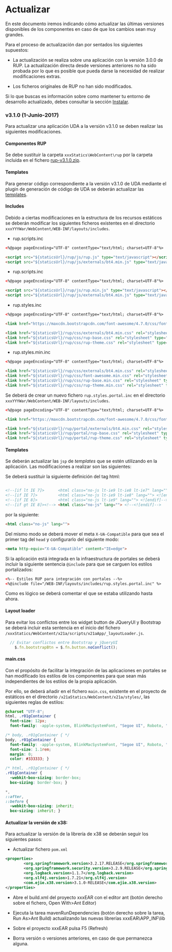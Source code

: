 # Actualizar

En este documento iremos indicando cómo actualizar las últimas versiones disponibles de los componentes en caso de que los cambios sean muy grandes.

Para el proceso de actualización dan por sentados los siguientes supuestos:

* La actualización se realiza sobre una aplicación con la versión 3.0.0 de RUP. La actualización directa desde versiones anteriores no ha sido probada por lo que es posible que pueda darse la necesidad de realizar modificaciones extras.

* Los ficheros originales de RUP no han sido modificados.

Si lo que buscas es información sobre como mantener tu entorno de desarrollo actualizado, debes consultar la sección [Instalar](https://github.com/UDA-EJIE/uda-ejie.github.io/wiki/Instalar).

### v3.1.0 (1-Junio-2017)

Para actualizar una aplicación UDA a la versión v3.1.0 se deben realizar las siguientes modificaciones.

#### Componentes RUP

Se debe sustituir la carpeta ```xxxStatics\WebContent\rup``` por la carpeta incluida en el fichero [rup-v3.1.0.zip](https://github.com/UDA-EJIE/udaRUP/releases/download/v3.1.0/rup-v3.1.0.zip).

#### Templates

Para generar código correspondiente a la versión v3.1.0 de UDA mediante el plugin de generación de código de UDA se deberán actualizar las [templates](https://github.com/UDA-EJIE/udaTemplates/releases/download/v3.1.0/templates-v3.1.0.zip).

#### Includes

Debido a ciertas modificaciones en la estructura de los recursos estáticos se deberán modificar los siguientes ficheros existentes en el directorio ```xxxYYYWar/WebContent/WEB-INF/layouts/includes```.

* rup.scripts.inc

```html
<%@page pageEncoding="UTF-8" contentType="text/html; charset=UTF-8"%>

<script src="${staticsUrl}/rup/js/rup.js" type="text/javascript"></script>
<script src="${staticsUrl}/rup/js/externals/bt4.min.js" type="text/javascript"></script>
```

* rup.scripts.inc

```html
<%@page pageEncoding="UTF-8" contentType="text/html; charset=UTF-8"%>

<script src="${staticsUrl}/rup/js/rup.min.js" type="text/javascript"></script>
<script src="${staticsUrl}/rup/js/externals/bt4.min.js" type="text/javascript"></script>
```

* rup.styles.inc

```html
<%@page pageEncoding="UTF-8" contentType="text/html; charset=UTF-8"%>

<link href="https://maxcdn.bootstrapcdn.com/font-awesome/4.7.0/css/font-awesome.min.css" rel="stylesheet" integrity="sha384-wvfXpqpZZVQGK6TAh5PVlGOfQNHSoD2xbE+QkPxCAFlNEevoEH3Sl0sibVcOQVnN" crossorigin="anonymous">

<link href="${staticsUrl}/rup/css/externals/bt4.min.css" rel="stylesheet" type="text/css" />
<link href="${staticsUrl}/rup/css/rup-base.css" rel="stylesheet" type="text/css" />
<link href="${staticsUrl}/rup/css/rup-theme.css" rel="stylesheet" type="text/css" />
```
* rup.styles.min.inc

```html
<%@page pageEncoding="UTF-8" contentType="text/html; charset=UTF-8"%>

<link href="${staticsUrl}/rup/css/externals/bt4.min.css" rel="stylesheet" type="text/css" />
<link href="${staticsUrl}/rup/css/font-awesome.min.css" rel="stylesheet" type="text/css" />
<link href="${staticsUrl}/rup/css/rup-base.min.css" rel="stylesheet" type="text/css" />
<link href="${staticsUrl}/rup/css/rup-theme.min.css" rel="stylesheet" type="text/css" />
```


Se deberá de crear un nuevo fichero ```rup.styles.portal.inc``` en el directorio ```xxxYYYWar/WebContent/WEB-INF/layouts/includes```.

```html
<%@page pageEncoding="UTF-8" contentType="text/html; charset=UTF-8"%>

<link href="https://maxcdn.bootstrapcdn.com/font-awesome/4.7.0/css/font-awesome.min.css" rel="stylesheet" integrity="sha384-wvfXpqpZZVQGK6TAh5PVlGOfQNHSoD2xbE+QkPxCAFlNEevoEH3Sl0sibVcOQVnN" crossorigin="anonymous">

<link href="${staticsUrl}/rup/portal/externals/bt4.min.css" rel="stylesheet" type="text/css" />
<link href="${staticsUrl}/rup/portal/rup-base.css" rel="stylesheet" type="text/css" />
<link href="${staticsUrl}/rup/portal/rup-theme.css" rel="stylesheet" type="text/css" />
```

#### Templates

Se deberán actualizar las ```jsp``` de _templates_ que se estén utilizando en la aplicación. Las modificaciones a realizar son las siguientes:

Se deberá sustituir la siguiente definición del tag html:

```html

<!--[if lt IE 7]>      <html class="no-js lt-ie9 lt-ie8 lt-ie7" lang=""> <![endif]-->
<!--[if IE 7]>         <html class="no-js lt-ie9 lt-ie8" lang=""> <![endif]-->
<!--[if IE 8]>         <html class="no-js lt-ie9" lang=""> <![endif]-->
<!--[if gt IE 8]><!--> <html class="no-js" lang=""> <!--<![endif]-->
```

por la siguiente:

```html
<html class="no-js" lang="">
```

Del mismo modo se deberá mover el meta ```X-UA-Compatible``` para que sea el primer tag del ```head``` y configurarlo del siguiente modo:

```html
<meta http-equiv="X-UA-Compatible" content="IE=edge">
```

Si la aplicación está integrada en la infraestructura de portales se deberá incluir la siguiente sentencia ```@include``` para que se carguen los estilos portalizados:

```html
<%-- Estilos RUP para integración con portales --%>
<%@include file="/WEB-INF/layouts/includes/rup.styles.portal.inc" %>
```

Como es lógico se deberá comentar el que se estaba utilizando hasta ahora.


#### Layout loader

Para evitar los conflictos entre los widget button de JQueryUI y Bootstrap se deberá incluir esta sentencia en el inicio del fichero ```/xxxStatics/WebContent/x21a/scripts/x21aApp/_layoutLoader.js```.

```js
  // Evitar conflictos entre Bootstrap y jQueryUI
	$.fn.bootstrapBtn = $.fn.button.noConflict();
```

#### main.css

Con el propósito de facilitar la integración de las aplicaciones en portales se han modificado los estilos de los componentes para que sean más independientes de los estilos de la propia aplicación.

Por ello, se deberá añadir en el fichero ```main.css```, existente en el proyecto de estáticos en el directorio ```/x21aStatics/WebContent/x21a/styles/```, las siguientes reglas de estilos:

```css
@charset "UTF-8";
html, .r01gContainer {
  font-size: 12px;
  font-family: -apple-system, BlinkMacSystemFont, "Segoe UI", Roboto, "Helvetica Neue", "Open Sans", sans-serif; }

/* body, .r01gContainer { */
body, .r01gContainer {
  font-family: -apple-system, BlinkMacSystemFont, "Segoe UI", Roboto, "Helvetica Neue", "Open Sans", sans-serif;
  font-size: 1.1rem;
  margin: 0;
  color: #333333; }

/* html, .r01gContainer { */
.r01gContainer {
  -webkit-box-sizing: border-box;
  box-sizing: border-box; }

*,
::after,
::before {
  -webkit-box-sizing: inherit;
  box-sizing: inherit; }
```

#### Actualizar la versión de x38:

Para actualizar la versión de la librería de x38 se deberán seguir los siguientes pasos:

* Actualizar fichero ```pom.xml```

```xml
<properties>
		<org.springframework.version>3.2.17.RELEASE</org.springframework.version>
		<org.springframework.security.version>3.2.9.RELEASE</org.springframework.security.version>
		<org.logback.version>1.1.7</org.logback.version>
		<org.slf4j.version>1.7.21</org.slf4j.version>
		<com.ejie.x38.version>3.1.0-RELEASE</com.ejie.x38.version>
</properties>
```

* Abre el build.xml del proyecto xxxEAR con el editor ant (botón derecho sobre el fichero, Open With>Ant Editor)

* Ejecuta la tarea mavenRunDependencies (botón derecho sobre la tarea, Run As>Ant Build) actualizando las nuevas librerías xxxEAR\APP_INF\lib

* Sobre el proyecto xxxEAR pulsa F5 (Refresh)

* Borra versión o versiones anteriores, en caso de que permanezca alguna.
